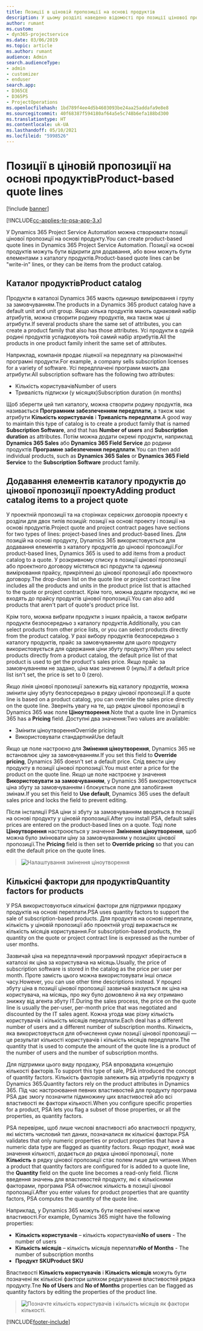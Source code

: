 ```yaml
---
title: Позиції в ціновій пропозиції на основі продуктів
description: У цьому розділі наведено відомості про позиції цінової пропозиції на основі продукту.
author: rumant
ms.custom:
- dyn365-projectservice
ms.date: 03/06/2019
ms.topic: article
ms.author: rumant
audience: Admin
search.audienceType:
- admin
- customizer
- enduser
search.app:
- D365CE
- D365PS
- ProjectOperations
ms.openlocfilehash: 1bd789f4ee4d5b4603093be24aa25addafa9e8e8
ms.sourcegitcommit: 40f68387f594180af64a5e5c748b6efa188bd300
ms.translationtype: HT
ms.contentlocale: uk-UA
ms.lasthandoff: 05/10/2021
ms.locfileid: "5998526"
---
```

# <a name="product-based-quote-lines"></a><span data-ttu-id="7db07-103">Позиції в ціновій пропозиції на основі продуктів</span><span class="sxs-lookup"><span data-stu-id="7db07-103">Product-based quote lines</span></span>

[!include [banner](../includes/psa-now-project-operations.md)]

[!INCLUDE[cc-applies-to-psa-app-3.x](../includes/cc-applies-to-psa-app-3x.md)]


<span data-ttu-id="7db07-104">У Dynamics 365 Project Service Automation можна створювати позиції цінової пропозиції на основі продукту.</span><span class="sxs-lookup"><span data-stu-id="7db07-104">You can create product-based quote lines in Dynamics 365 Project Service Automation.</span></span> <span data-ttu-id="7db07-105">Позиції на основі продуктів можуть бути відкрити для додавання, або вони можуть бути елементами з каталогу продуктів.</span><span class="sxs-lookup"><span data-stu-id="7db07-105">Product-based quote lines can be "write-in" lines, or they can be items from the product catalog.</span></span>

## <a name="product-catalog"></a><span data-ttu-id="7db07-106">Каталог продуктів</span><span class="sxs-lookup"><span data-stu-id="7db07-106">Product catalog</span></span>

<span data-ttu-id="7db07-107">Продукти в каталозі Dynamics 365 мають одиницю вимірювання і групу за замовчуванням.</span><span class="sxs-lookup"><span data-stu-id="7db07-107">The products in a Dynamics 365 product catalog have a default unit and unit group.</span></span> <span data-ttu-id="7db07-108">Якщо кілька продуктів мають однаковий набір атрибутів, можна створити родину продуктів, яка також має ці атрибути.</span><span class="sxs-lookup"><span data-stu-id="7db07-108">If several products share the same set of attributes, you can create a product family that also has those attributes.</span></span> <span data-ttu-id="7db07-109">Усі продукти в одній родині продуктів успадковують той самий набір атрибутів.</span><span class="sxs-lookup"><span data-stu-id="7db07-109">All the products in one product family inherit the same set of attributes.</span></span>

<span data-ttu-id="7db07-110">Наприклад, компанія продає ліцензії на передплату на різноманітні програмні продукти.</span><span class="sxs-lookup"><span data-stu-id="7db07-110">For example, a company sells subscription licenses for a variety of software.</span></span> <span data-ttu-id="7db07-111">Усі передплачені програми мають два атрибути:</span><span class="sxs-lookup"><span data-stu-id="7db07-111">All subscription software has the following two attributes:</span></span>

- <span data-ttu-id="7db07-112">Кількість користувачів</span><span class="sxs-lookup"><span data-stu-id="7db07-112">Number of users</span></span> 
- <span data-ttu-id="7db07-113">Тривалість підписки (у місяцях)</span><span class="sxs-lookup"><span data-stu-id="7db07-113">Subscription duration (in months)</span></span>

<span data-ttu-id="7db07-114">Щоб зберегти цей тип каталогу, можна створити родину продуктів, яка називається **Програмним забезпеченням передплати**, а також має атрибути **Кількість користувачів** і **Тривалість передплати**.</span><span class="sxs-lookup"><span data-stu-id="7db07-114">A good way to maintain this type of catalog is to create a product family that is named **Subscription Software**, and that has **Number of users** and **Subscription duration** as attributes.</span></span> <span data-ttu-id="7db07-115">Потім можна додати окремі продукти, наприклад **Dynamics 365 Sales** або **Dynamics 365 Field Service** до родини продуктів **Програмне забезпечення передплати**.</span><span class="sxs-lookup"><span data-stu-id="7db07-115">You can then add individual products, such as **Dynamics 365 Sales** or **Dynamics 365 Field Service** to the **Subscription Software** product family.</span></span>

## <a name="adding-product-catalog-items-to-a-project-quote"></a><span data-ttu-id="7db07-116">Додавання елементів каталогу продуктів до цінової пропозиції проекту</span><span class="sxs-lookup"><span data-stu-id="7db07-116">Adding product catalog items to a project quote</span></span>

<span data-ttu-id="7db07-117">У проектній пропозиції та на сторінках сервісних договорів проекту є розділи для двох типів позицій: позиції на основі проекту і позиції на основі продуктів.</span><span class="sxs-lookup"><span data-stu-id="7db07-117">Project quote and project contract pages have sections for two types of lines: project-based lines and product-based lines.</span></span> <span data-ttu-id="7db07-118">Для позицій на основі продукту, Dynamics 365 використовується для додавання елементів з каталогу продуктів до цінової пропозиції.</span><span class="sxs-lookup"><span data-stu-id="7db07-118">For product-based lines, Dynamics 365 is used to add items from a product catalog to a quote.</span></span> <span data-ttu-id="7db07-119">У розкривному списку в позиції цінової пропозиції або проектного договору містяться всі продукти та одиниці вимірювання прайсу, прикріплені до цінової пропозиції або проектного договору.</span><span class="sxs-lookup"><span data-stu-id="7db07-119">The drop-down list on the quote line or project contract line includes all the products and units in the product price list that is attached to the quote or project contract.</span></span> <span data-ttu-id="7db07-120">Крім того, можна додати продукти, які не входять до прайсу продуктів цінової пропозиції.</span><span class="sxs-lookup"><span data-stu-id="7db07-120">You can also add products that aren't part of quote's product price list.</span></span>

<span data-ttu-id="7db07-121">Крім того, можна вибрати продукти з інших прайсів, а також вибрати продукти безпосередньо з каталогу продуктів.</span><span class="sxs-lookup"><span data-stu-id="7db07-121">Additionally, you can select products from other price lists, or you can select products directly from the product catalog.</span></span> <span data-ttu-id="7db07-122">У разі вибору продуктів безпосередньо з каталогу продуктів, прайс за замовчуванням для цього продукту використовується для одержання ціни збуту продукту.</span><span class="sxs-lookup"><span data-stu-id="7db07-122">When you select products directly from a product catalog, the default price list of that product is used to get the product's sales price.</span></span> <span data-ttu-id="7db07-123">Якщо прайс за замовчуванням не задано, ціна має значення 0 (нуль).</span><span class="sxs-lookup"><span data-stu-id="7db07-123">If a default price list isn't set, the price is set to 0 (zero).</span></span>

<span data-ttu-id="7db07-124">Якщо лінія цінової пропозиції залежить від каталогу продуктів, можна змінити ціну збуту безпосередньо в рядку цінової пропозиції.</span><span class="sxs-lookup"><span data-stu-id="7db07-124">If a quote line is based on a product catalog, you can override the sales price directly on the quote line.</span></span> <span data-ttu-id="7db07-125">Зверніть увагу на те, що рядок цінової пропозиції в Dynamics 365 має поле **Ціноутворення**.</span><span class="sxs-lookup"><span data-stu-id="7db07-125">Note that a quote line in Dynamics 365 has a **Pricing** field.</span></span> <span data-ttu-id="7db07-126">Доступні два значення:</span><span class="sxs-lookup"><span data-stu-id="7db07-126">Two values are available:</span></span>

- <span data-ttu-id="7db07-127">Змінити ціноутворення</span><span class="sxs-lookup"><span data-stu-id="7db07-127">Override pricing</span></span>  
- <span data-ttu-id="7db07-128">Використовувати стандартний</span><span class="sxs-lookup"><span data-stu-id="7db07-128">Use default</span></span>

<span data-ttu-id="7db07-129">Якщо це поле настроєно для **Змінення ціноутворення**, Dynamics 365 не встановлює ціну за замовчуванням.</span><span class="sxs-lookup"><span data-stu-id="7db07-129">If you set this field to **Override pricing**, Dynamics 365 doesn't set a default price.</span></span> <span data-ttu-id="7db07-130">Слід ввести ціну продукту в позиції цінової пропозиції.</span><span class="sxs-lookup"><span data-stu-id="7db07-130">You must enter a price for the product on the quote line.</span></span> <span data-ttu-id="7db07-131">Якщо це поле настроєне у значення **Використовувати за замовчуванням**, у Dynamics 365 використовується ціна збуту за замовчуванням і блокується поле для запобігання змінам.</span><span class="sxs-lookup"><span data-stu-id="7db07-131">If you set this field to **Use default**, Dynamics 365 uses the default sales price and locks the field to prevent editing.</span></span>

<span data-ttu-id="7db07-132">Після інсталяції PSA ціни зі збуту за замовчуванням вводяться в позиції на основі продукту у ціновій пропозиції.</span><span class="sxs-lookup"><span data-stu-id="7db07-132">After you install PSA, default sales prices are entered on the product-based lines on a quote.</span></span> <span data-ttu-id="7db07-133">Тоді поле **Ціноутворення** настроюється у значення **Змінення ціноутворення**, щоб можна було змінювати ціну за замовчуванням у позиціях цінової пропозиції.</span><span class="sxs-lookup"><span data-stu-id="7db07-133">The **Pricing** field is then set to **Override pricing** so that you can edit the default price on the quote lines.</span></span>

> ![Налаштування змінення ціноутворення](media/basic-guide-10.png)
 
## <a name="quantity-factors-for-products"></a><span data-ttu-id="7db07-135">Кількісні фактори для продуктів</span><span class="sxs-lookup"><span data-stu-id="7db07-135">Quantity factors for products</span></span>

<span data-ttu-id="7db07-136">У PSA використовуються кількісні фактори для підтримки продажу продуктів на основі переплати.</span><span class="sxs-lookup"><span data-stu-id="7db07-136">PSA uses quantity factors to support the sale of subscription-based products.</span></span> <span data-ttu-id="7db07-137">Для продуктів на основі переплати, кількість у ціновій пропозиції або проектній угоді виражається як кількість місяців користування.</span><span class="sxs-lookup"><span data-stu-id="7db07-137">For subscription-based products, the quantity on the quote or project contract line is expressed as the number of user months.</span></span>

<span data-ttu-id="7db07-138">Зазвичай ціна на передплачений програмний продукт зберігається в каталозі як ціна за користувача на місяць.</span><span class="sxs-lookup"><span data-stu-id="7db07-138">Usually, the price of subscription software is stored in the catalog as the price per user per month.</span></span> <span data-ttu-id="7db07-139">Проте замість цього можна використовувати інші описи часу.</span><span class="sxs-lookup"><span data-stu-id="7db07-139">However, you can use other time descriptions instead.</span></span> <span data-ttu-id="7db07-140">У процесі збуту ціна в позиції цінової пропозиції зазвичай вказується як ціна на користувача, на місяць, про яку було домовлено й на яку отримано знижку від агента збуту ІТ.</span><span class="sxs-lookup"><span data-stu-id="7db07-140">During the sales process, the price on the quote line is usually the per-user, per-month price that was negotiated and discounted by the IT sales agent.</span></span> <span data-ttu-id="7db07-141">Кожна угода має різну кількість користувачів і кількість місяців передплати.</span><span class="sxs-lookup"><span data-stu-id="7db07-141">Each deal has a different number of users and a different number of subscription months.</span></span> <span data-ttu-id="7db07-142">Кількість, яка використовується для обчислення суми позиції цінової пропозиції — це результат кількості користувачів і кількість місяців передплати.</span><span class="sxs-lookup"><span data-stu-id="7db07-142">The quantity that is used to compute the amount of the quote line is a product of the number of users and the number of subscription months.</span></span>

<span data-ttu-id="7db07-143">Для підтримки цього виду продажу, PSA впровадила концепцію кількості факторів.</span><span class="sxs-lookup"><span data-stu-id="7db07-143">To support this type of sale, PSA introduced the concept of quantity factors.</span></span> <span data-ttu-id="7db07-144">Кількість факторів залежить від атрибутів продукту в Dynamics 365.</span><span class="sxs-lookup"><span data-stu-id="7db07-144">Quantity factors rely on the product attributes in Dynamics 365.</span></span> <span data-ttu-id="7db07-145">Під час настроювання певних властивостей для продукту програма PSA дає змогу позначити підмножину цих властивостей або всі властивості як фактори кількості.</span><span class="sxs-lookup"><span data-stu-id="7db07-145">When you configure specific properties for a product, PSA lets you flag a subset of those properties, or all the properties, as quantity factors.</span></span>

<span data-ttu-id="7db07-146">PSA перевіряє, щоб лише числові властивості або властивості продукту, які містять числовий тип даних, позначалися як кількісні фактори.</span><span class="sxs-lookup"><span data-stu-id="7db07-146">PSA validates that only numeric properties or product properties that have a numeric data type are flagged as quantity factors.</span></span> <span data-ttu-id="7db07-147">Якщо продукт, який має значення кількості, додається до рядка цінової пропозиції, поле **Кількість** в рядку цінової пропозиції стає полем лише для читання.</span><span class="sxs-lookup"><span data-stu-id="7db07-147">When a product that quantity factors are configured for is added to a quote line, the **Quantity** field on the quote line becomes a read-only field.</span></span> <span data-ttu-id="7db07-148">Після введення значень для властивостей продукту, які є кількісними факторами, програма PSA обчислює кількість в позиції цінової пропозиції.</span><span class="sxs-lookup"><span data-stu-id="7db07-148">After you enter values for product properties that are quantity factors, PSA computes the quantity of the quote line.</span></span>

<span data-ttu-id="7db07-149">Наприклад, у Dynamics 365 можуть бути перелічені нижче властивості.</span><span class="sxs-lookup"><span data-stu-id="7db07-149">For example, Dynamics 365 might have the following properties:</span></span> 

- <span data-ttu-id="7db07-150">**Кількість користувачів** – кількість користувачів</span><span class="sxs-lookup"><span data-stu-id="7db07-150">**No of users** - The number of users</span></span> 
- <span data-ttu-id="7db07-151">**Кількість місяців** – кількість місяців переплати</span><span class="sxs-lookup"><span data-stu-id="7db07-151">**No of Months** - The number of subscription months</span></span>
- <span data-ttu-id="7db07-152">**Продукт SKU**</span><span class="sxs-lookup"><span data-stu-id="7db07-152">**Product SKU**</span></span> 

<span data-ttu-id="7db07-153">Властивості **Кількість користувачів** і **Кількість місяців** можуть бути позначені як кількісні фактори шляхом редагування властивостей рядка продукту.</span><span class="sxs-lookup"><span data-stu-id="7db07-153">Tne **No of Users** and **No of Months** properties can be flagged as quantity factors by editing the properties of the product line.</span></span> 

> ![Позначте кількість користувачів і кількість місяців як фактори кількості.](media/basic-guide-11.png)
 


[!INCLUDE[footer-include](../includes/footer-banner.md)]